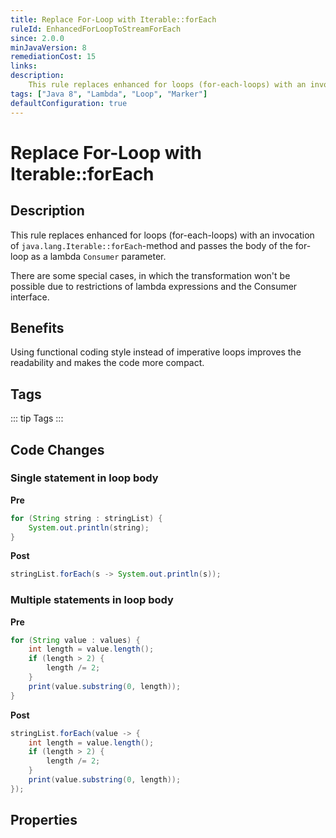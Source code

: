 ```yaml
---
title: Replace For-Loop with Iterable::forEach
ruleId: EnhancedForLoopToStreamForEach
since: 2.0.0
minJavaVersion: 8
remediationCost: 15
links:
description:
    This rule replaces enhanced for loops (for-each-loops) with an invocation of 'java.lang.Iterable::forEach' method and passes the body of the for-loop as a lambda Consumer parameter.
tags: ["Java 8", "Lambda", "Loop", "Marker"]
defaultConfiguration: true
---
```


# Replace For-Loop with Iterable::forEach

## Description

This rule replaces enhanced for loops (for-each-loops) with an invocation of `java.lang.Iterable::forEach`-method and passes the body of the for-loop as a lambda `Consumer` parameter.

There are some special cases, in which the transformation won't be possible due to restrictions of lambda expressions and the Consumer interface.

## Benefits

Using functional coding style instead of imperative loops improves the readability and makes the code more compact.


## Tags

::: tip Tags
<TagLinks />
:::

## Code Changes

### Single statement in loop body
__Pre__
```java
for (String string : stringList) {
    System.out.println(string);
}
```

__Post__
```java
stringList.forEach(s -> System.out.println(s));
```
### Multiple statements in loop body

__Pre__
```java
for (String value : values) {
    int length = value.length();
    if (length > 2) {
        length /= 2;
    }
    print(value.substring(0, length));
}
```

__Post__
```java
stringList.forEach(value -> {
    int length = value.length();
    if (length > 2) {
        length /= 2;
    }
    print(value.substring(0, length));
});
```

<VersionNotice />


## Properties

<RuleProperties />
